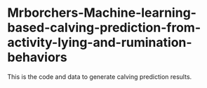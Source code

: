 # Mrborchers-Machine-learning-based-calving-prediction-from-activity-lying-and-rumination-behaviors
This is the code and data to generate calving prediction results.
